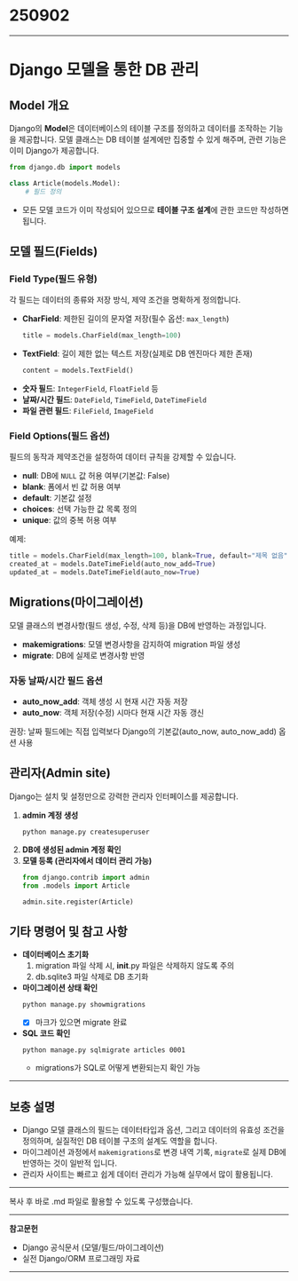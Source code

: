# 250902
***

# Django 모델을 통한 DB 관리

## Model 개요
Django의 **Model**은 데이터베이스의 테이블 구조를 정의하고 데이터를 조작하는 기능을 제공합니다. 모델 클래스는 DB 테이블 설계에만 집중할 수 있게 해주며, 관련 기능은 이미 Django가 제공합니다.

```python
from django.db import models

class Article(models.Model):
    # 필드 정의
```
- 모든 모델 코드가 이미 작성되어 있으므로 **테이블 구조 설계**에 관한 코드만 작성하면 됩니다.

## 모델 필드(Fields)

### Field Type(필드 유형)
각 필드는 데이터의 종류와 저장 방식, 제약 조건을 명확하게 정의합니다.

- **CharField**: 제한된 길이의 문자열 저장(필수 옵션: `max_length`)
    ```python
    title = models.CharField(max_length=100)
    ```
- **TextField**: 길이 제한 없는 텍스트 저장(실제로 DB 엔진마다 제한 존재)
    ```python
    content = models.TextField()
    ```
- **숫자 필드**: `IntegerField`, `FloatField` 등
- **날짜/시간 필드**: `DateField`, `TimeField`, `DateTimeField`
- **파일 관련 필드**: `FileField`, `ImageField`

### Field Options(필드 옵션)
필드의 동작과 제약조건을 설정하여 데이터 규칙을 강제할 수 있습니다.

- **null**: DB에 `NULL` 값 허용 여부(기본값: False)
- **blank**: 폼에서 빈 값 허용 여부
- **default**: 기본값 설정
- **choices**: 선택 가능한 값 목록 정의
- **unique**: 값의 중복 허용 여부

예제:
```python
title = models.CharField(max_length=100, blank=True, default="제목 없음")
created_at = models.DateTimeField(auto_now_add=True)
updated_at = models.DateTimeField(auto_now=True)
```

## Migrations(마이그레이션)
모델 클래스의 변경사항(필드 생성, 수정, 삭제 등)을 DB에 반영하는 과정입니다.

- **makemigrations**: 모델 변경사항을 감지하여 migration 파일 생성
- **migrate**: DB에 실제로 변경사항 반영

### 자동 날짜/시간 필드 옵션
- **auto_now_add**: 객체 생성 시 현재 시간 자동 저장
- **auto_now**: 객체 저장(수정) 시마다 현재 시간 자동 갱신

권장: 날짜 필드에는 직접 입력보다 Django의 기본값(auto_now, auto_now_add) 옵션 사용

## 관리자(Admin site)
Django는 설치 및 설정만으로 강력한 관리자 인터페이스를 제공합니다.

1. **admin 계정 생성**  
    ```
    python manage.py createsuperuser
    ```
2. **DB에 생성된 admin 계정 확인**
3. **모델 등록 (관리자에서 데이터 관리 가능)**  
    ```python
    from django.contrib import admin
    from .models import Article

    admin.site.register(Article)
    ```

## 기타 명령어 및 참고 사항
- **데이터베이스 초기화**
    1. migration 파일 삭제 시, __init__.py 파일은 삭제하지 않도록 주의
    2. db.sqlite3 파일 삭제로 DB 초기화
- **마이그레이션 상태 확인**
    ```
    python manage.py showmigrations
    ```
    - [X] 마크가 있으면 migrate 완료

- **SQL 코드 확인**
    ```
    python manage.py sqlmigrate articles 0001
    ```
    - migrations가 SQL로 어떻게 변환되는지 확인 가능

***

## 보충 설명
- Django 모델 클래스의 필드는 데이터타입과 옵션, 그리고 데이터의 유효성 조건을 정의하며, 실질적인 DB 테이블 구조의 설계도 역할을 합니다.
- 마이그레이션 과정에서 `makemigrations`로 변경 내역 기록, `migrate`로 실제 DB에 반영하는 것이 일반적 입니다.
- 관리자 사이트는 빠르고 쉽게 데이터 관리가 가능해 실무에서 많이 활용됩니다.

***

복사 후 바로 .md 파일로 활용할 수 있도록 구성했습니다.

***

**참고문헌**
- Django 공식문서 (모델/필드/마이그레이션)
- 실전 Django/ORM 프로그래밍 자료

***
